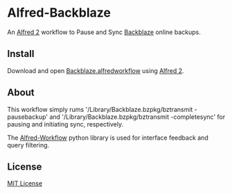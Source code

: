 # Alfred-Backblaze

An [Alfred 2](http://www.alfredapp.com/) workflow to Pause and Sync [Backblaze](http://www.backblaze.com/) online backups.

## Install

Download and open [Backblaze.alfredworkflow](Backblaze.alfredworkflow) using [Alfred 2](http://www.alfredapp.com/).

## About

This workflow simply rums '/Library/Backblaze.bzpkg/bztransmit -pausebackup' and '/Library/Backblaze.bzpkg/bztransmit -completesync' for pausing and initiating sync, respectively.

The [Alfred-Workflow](http://www.deanishe.net/alfred-workflow/) python library is used for interface feedback and query filtering.

## License

[MIT License](http://zenorocha.mit-license.org/)
